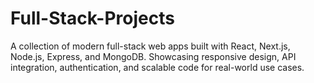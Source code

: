 # Full-Stack-Projects
A collection of modern full-stack web apps built with React, Next.js, Node.js, Express, and MongoDB. Showcasing responsive design, API integration, authentication, and scalable code for real-world use cases.
